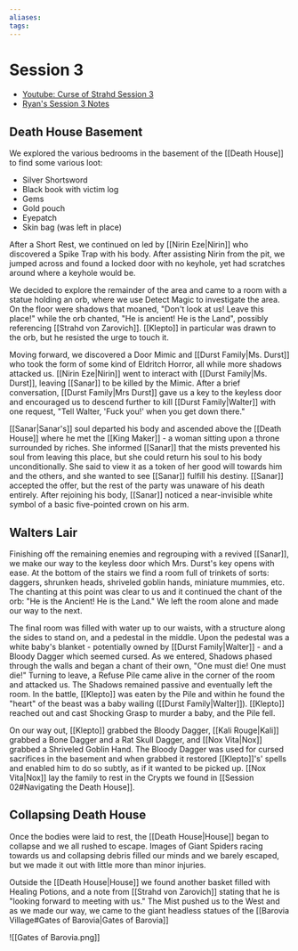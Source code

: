 ```yaml
---
aliases: 
tags: 
---
```


# Session 3

- [Youtube: Curse of Strahd Session 3](https://youtu.be/dn1l-aJHdkk)
- [Ryan's Session 3 Notes](https://discord.com/channels/772116234509877311/772116235005591594/976657447961915422)

## Death House Basement

We explored the various bedrooms in the basement of the [[Death House]] to find some various loot:

- Silver Shortsword
- Black book with victim log
- Gems
- Gold pouch
- Eyepatch
- Skin bag (was left in place)

After a Short Rest, we continued on led by [[Nirin Eze|Nirin]] who discovered a Spike Trap with his body.  After assisting Nirin from the pit, we jumped across and found a locked door with no keyhole, yet had scratches around where a keyhole would be.  

We decided to explore the remainder of the area and came to a room with a statue holding an orb, where we use Detect Magic to investigate the area.  On the floor were shadows that moaned, "Don't look at us!  Leave this place!" while the orb chanted, "He is ancient!  He is the Land", possibly referencing [[Strahd von Zarovich]].  [[Klepto]] in particular was drawn to the orb, but he resisted the urge to touch it.

Moving forward, we discovered a Door Mimic and [[Durst Family|Ms. Durst]] who took the form of some kind of Eldritch Horror, all while more shadows attacked us.  [[Nirin Eze|Nirin]] went to interact with [[Durst Family|Ms. Durst]], leaving [[Sanar]] to be killed by the Mimic.  After a brief conversation, [[Durst Family|Mrs Durst]] gave us a key to the keyless door and encouraged us to descend further to kill [[Durst Family|Walter]] with one request, "Tell Walter, 'Fuck you!' when you get down there."

[[Sanar|Sanar's]] soul departed his body and ascended above the [[Death House]] where he met the [[King Maker]] - a woman sitting upon a throne surrounded by riches.  She informed [[Sanar]] that the mists prevented his soul from leaving this place, but she could return his soul to his body unconditionally. She said to view it as a token of her good will towards him and the others, and she wanted to see [[Sanar]] fulfill his destiny.  [[Sanar]] accepted the offer, but the rest of the party was unaware of his death entirely.  After rejoining his body, [[Sanar]] noticed a near-invisible white symbol of a basic five-pointed crown on his arm.

## Walters Lair

Finishing off the remaining enemies and regrouping with a revived [[Sanar]], we make our way to the keyless door which Mrs. Durst's key opens with ease.  At the bottom of the stairs we find a room full of trinkets of sorts: daggers, shrunken heads, shriveled goblin hands, miniature mummies, etc.  The chanting at this point was clear to us and it continued the chant of the orb: "He is the Ancient!  He is the Land."  We left the room alone and made our way to the next.

The final room was filled with water up to our waists, with a structure along the sides to stand on, and a pedestal in the middle. Upon the pedestal was a white baby's blanket - potentially owned by [[Durst Family|Walter]] - and a Bloody Dagger which seemed cursed.  As we entered, Shadows phased through the walls and began a chant of their own, "One must die!  One must die!"  Turning to leave, a Refuse Pile came alive in the corner of the room and attacked us.  The Shadows remained passive and eventually left the room.  In the battle, [[Klepto]] was eaten by the Pile and within he found the "heart" of the beast was a baby wailing ([[Durst Family|Walter]]).  [[Klepto]] reached out and cast Shocking Grasp to murder a baby, and the Pile fell.  

On our way out, [[Klepto]] grabbed the Bloody Dagger, [[Kali Rouge|Kali]] grabbed a Bone Dagger and a Rat Skull Dagger, and [[Nox Vita|Nox]] grabbed a Shriveled Goblin Hand.  The Bloody Dagger was used for cursed sacrifices in the basement and when grabbed it restored [[Klepto]]'s' spells and enabled him to do so subtly, as if it wanted to be picked up.  [[Nox Vita|Nox]] lay the family to rest in the Crypts we found in [[Session 02#Navigating the Death House]].  

## Collapsing Death House

Once the bodies were laid to rest, the [[Death House|House]] began to collapse and we all rushed to escape.  Images of Giant Spiders racing towards us and collapsing debris filled our minds and we barely escaped, but we made it out with little more than minor injuries.

Outside the [[Death House|House]] we found another basket filled with Healing Potions, and a note from [[Strahd von Zarovich]] stating that he is "looking forward to meeting with us."  The Mist pushed us to the West and as we made our way, we came to the giant headless statues of the [[Barovia Village#Gates of Barovia|Gates of Barovia]]

![[Gates of Barovia.png]]